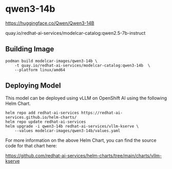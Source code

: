 # qwen3-14b

https://huggingface.co/Qwen/Qwen3-14B

quay.io/redhat-ai-services/modelcar-catalog:qwen2.5-7b-instruct

## Building Image

```
podman build modelcar-images/qwen3-14b \
    -t quay.io/redhat-ai-services/modelcar-catalog:qwen3-14b  \
    --platform linux/amd64
```

## Deploying Model

This model can be deployed using vLLM on OpenShift AI using the following Helm Chart.

```
helm repo add redhat-ai-services https://redhat-ai-services.github.io/helm-charts/
helm repo update redhat-ai-services
helm upgrade -i qwen3-14b redhat-ai-services/vllm-kserve \
    --values modelcar-images/qwen3-14b/values.yaml
```

For more information on the above Helm Chart, you can find the source code for that chart here:

https://github.com/redhat-ai-services/helm-charts/tree/main/charts/vllm-kserve

